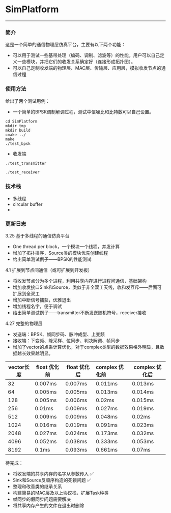 # SimPlatform

---

### 简介

这是一个简单的通信物理层仿真平台，主要有以下两个功能：

- 可以用于测试一些基带处理（编码、调制、滤波等）的性能。用户可以自己定义一些模块，并把它们的收发关系确定好（连接形成拓扑图）。
- 可以自己定制收发端的物理层、MAC层、传输层、应用层，模拟收发节点的通信过程



### 使用方法

给出了两个测试用例：

- 一个简单的BPSK调制解调过程，测试中信噪比和比特数可以自己设置。

```shell
cd SimPlatform
mkdir tmp
mkdir build
cmake ../
make
./test_bpsk
```

- 收发端

``` C++
./test_transmitter
```

``` C++
./test_receiver
```



### 技术栈

- 多线程
- circular buffer
- 





### 更新日志

3.25 基于多线程的通信仿真平台

- One thread per block，一个模块一个线程，并发计算
- 增加了拓扑排序，Source类的模块优先创建线程
- 给出简单测试例子——BPSK的性能测试

4.1 扩展到节点间通信（或可扩展到开发板）

- 将收发节点分为多个进程，利用共享内存进行进程间通信，基础架构
- 增加收发接口Sink和Source，类似于非全双工天线，收和发互斥——后面可扩展到全双工
- 增加中断信号捕获，优雅退出
- 增加线程名字，便于调试
- 给出简单测试例子——transmitter不断发送随机符号，receiver接收

4.27 完整的物理层

- 发送端：BPSK、帧同步码、脉冲成型、上变频
- 接收端：下变频、降采样、位同步、判决解调、帧同步
- 增加了vector的点乘计算优化，对于complex类型的数据效果格外明显，且数据越长效果越明显。

| vector长度 | float 优化前 | float 优化后 | complex<float> 优化前 | complex<float> 优化后 |
| ------------ | ------------ | --------------------- | :-------------------- | ---- |
| 32 | 0.007ms | 0.007ms | 0.011ms | 0.013ms |
| 64 | 0.005ms | 0.005ms | 0.013ms | 0.014ms |
| 128 | 0.005ms | 0.006ms | 0.02ms | 0.015ms |
| 256 | 0.01ms | 0.009ms | 0.027ms | 0.019ms |
| 512 | 0.009ms | 0.009ms | 0.048ms | 0.02ms |
| 1024 | 0.016ms | 0.019ms | 0.091ms | 0.023ms |
| 2048 | 0.027ms | 0.024ms | 0.173ms | 0.032ms |
| 4096 | 0.052ms | 0.038ms | 0.333ms | 0.053ms |
| 8192 | 0.1ms | 0.093ms | 0.661ms | 0.07ms |



待完成：

- 将收发端的共享内存的名字从参数传入 ✅
- Sink和Source反顺序构造的死锁问题 ✅
- 整理和改善类的继承关系
- 构建简易的MAC层及以上协议栈，扩展Task种类
- 帧同步的假同步问题需要解决
- 将共享内存产生的文件在退出时删除